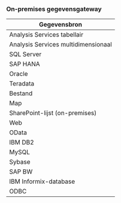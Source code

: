 ### <a name="on-premises-data-gateway"></a>On-premises gegevensgateway
| **Gegevensbron** |
| --- |
| Analysis Services tabellair |
| Analysis Services multidimensionaal |
| SQL Server |
| SAP HANA |
| Oracle |
| Teradata |
| Bestand |
| Map |
| SharePoint-lijst (on-premises) |
| Web |
| OData |
| IBM DB2 |
| MySQL |
| Sybase |
| SAP BW |
| IBM Informix-database |
| ODBC |

